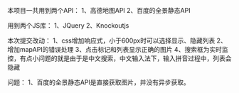 本项目一共用到两个API：
1、高德地图API
2、百度的全景静态API

用到两个JS库：
1、JQuery
2、Knockoutjs

本次提交改动：
1、css增加响应式，小于600px时可以选择显示、隐藏列表
2、增加mapAPI的错误处理
3、点击标记和列表显示正确的图片
4、搜索框为实时监控，有点小问题的就是由于是中文搜索，中文输入法下，输入拼音过程中，列表会隐藏

问题：
1、百度的全景静态API是直接获取图片，并没有异步获取。